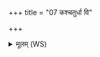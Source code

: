 +++
title = "07 कश्चतुर्धा वि"

+++
<details><summary>मूलम् (WS)</summary>

कश्चतुर्धा वि क्रमते महित्वा कं रक्षन्ति कवयोऽप्रमादम् ।  
पुरुषं त्वानु पृच्छामि साक्षान्मृत्योरङ्गानि कति तानि वेत्थ ॥ ८ ॥
</details>